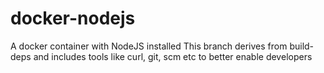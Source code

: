 # docker-nodejs
A docker container with NodeJS installed
This branch derives from build-deps and includes tools like curl, git, scm etc to better enable developers
